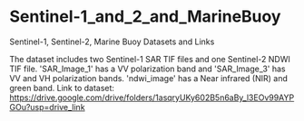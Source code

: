 # Sentinel-1_and_2_and_MarineBuoy
Sentinel-1, Sentinel-2, Marine Buoy Datasets and Links

The dataset includes two Sentinel-1 SAR TIF files and one Sentinel-2 NDWI TIF file. 'SAR_Image_1' has a VV polarization band and 'SAR_Image_3' has VV and VH polarization bands.  'ndwi_image' has a Near infrared (NIR) and green band.
Link to dataset:  https://drive.google.com/drive/folders/1asqryUKy602B5n6aBy_l3EOv99AYPGOu?usp=drive_link 
